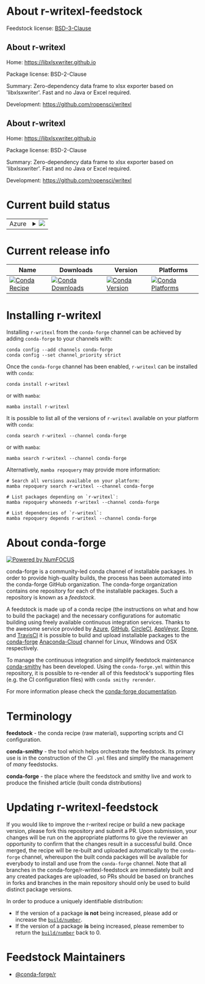 About r-writexl-feedstock
=========================

Feedstock license: [BSD-3-Clause](https://github.com/conda-forge/r-writexl-feedstock/blob/main/LICENSE.txt)


About r-writexl
---------------

Home: https://libxlsxwriter.github.io

Package license: BSD-2-Clause

Summary: Zero-dependency data frame to xlsx exporter based on 'libxlsxwriter'. Fast and no Java or Excel required.

Development: https://github.com/ropensci/writexl

About r-writexl
---------------

Home: https://libxlsxwriter.github.io

Package license: BSD-2-Clause

Summary: Zero-dependency data frame to xlsx exporter based on 'libxlsxwriter'. Fast and no Java or Excel required.

Development: https://github.com/ropensci/writexl

Current build status
====================


<table>
    
  <tr>
    <td>Azure</td>
    <td>
      <details>
        <summary>
          <a href="https://dev.azure.com/conda-forge/feedstock-builds/_build/latest?definitionId=4289&branchName=main">
            <img src="https://dev.azure.com/conda-forge/feedstock-builds/_apis/build/status/r-writexl-feedstock?branchName=main">
          </a>
        </summary>
        <table>
          <thead><tr><th>Variant</th><th>Status</th></tr></thead>
          <tbody><tr>
              <td>linux_64_r_base4.2</td>
              <td>
                <a href="https://dev.azure.com/conda-forge/feedstock-builds/_build/latest?definitionId=4289&branchName=main">
                  <img src="https://dev.azure.com/conda-forge/feedstock-builds/_apis/build/status/r-writexl-feedstock?branchName=main&jobName=linux&configuration=linux%20linux_64_r_base4.2" alt="variant">
                </a>
              </td>
            </tr><tr>
              <td>linux_64_r_base4.3</td>
              <td>
                <a href="https://dev.azure.com/conda-forge/feedstock-builds/_build/latest?definitionId=4289&branchName=main">
                  <img src="https://dev.azure.com/conda-forge/feedstock-builds/_apis/build/status/r-writexl-feedstock?branchName=main&jobName=linux&configuration=linux%20linux_64_r_base4.3" alt="variant">
                </a>
              </td>
            </tr><tr>
              <td>osx_64_r_base4.2</td>
              <td>
                <a href="https://dev.azure.com/conda-forge/feedstock-builds/_build/latest?definitionId=4289&branchName=main">
                  <img src="https://dev.azure.com/conda-forge/feedstock-builds/_apis/build/status/r-writexl-feedstock?branchName=main&jobName=osx&configuration=osx%20osx_64_r_base4.2" alt="variant">
                </a>
              </td>
            </tr><tr>
              <td>osx_64_r_base4.3</td>
              <td>
                <a href="https://dev.azure.com/conda-forge/feedstock-builds/_build/latest?definitionId=4289&branchName=main">
                  <img src="https://dev.azure.com/conda-forge/feedstock-builds/_apis/build/status/r-writexl-feedstock?branchName=main&jobName=osx&configuration=osx%20osx_64_r_base4.3" alt="variant">
                </a>
              </td>
            </tr><tr>
              <td>osx_arm64_r_base4.2</td>
              <td>
                <a href="https://dev.azure.com/conda-forge/feedstock-builds/_build/latest?definitionId=4289&branchName=main">
                  <img src="https://dev.azure.com/conda-forge/feedstock-builds/_apis/build/status/r-writexl-feedstock?branchName=main&jobName=osx&configuration=osx%20osx_arm64_r_base4.2" alt="variant">
                </a>
              </td>
            </tr><tr>
              <td>osx_arm64_r_base4.3</td>
              <td>
                <a href="https://dev.azure.com/conda-forge/feedstock-builds/_build/latest?definitionId=4289&branchName=main">
                  <img src="https://dev.azure.com/conda-forge/feedstock-builds/_apis/build/status/r-writexl-feedstock?branchName=main&jobName=osx&configuration=osx%20osx_arm64_r_base4.3" alt="variant">
                </a>
              </td>
            </tr><tr>
              <td>win_64</td>
              <td>
                <a href="https://dev.azure.com/conda-forge/feedstock-builds/_build/latest?definitionId=4289&branchName=main">
                  <img src="https://dev.azure.com/conda-forge/feedstock-builds/_apis/build/status/r-writexl-feedstock?branchName=main&jobName=win&configuration=win%20win_64_" alt="variant">
                </a>
              </td>
            </tr>
          </tbody>
        </table>
      </details>
    </td>
  </tr>
</table>

Current release info
====================

| Name | Downloads | Version | Platforms |
| --- | --- | --- | --- |
| [![Conda Recipe](https://img.shields.io/badge/recipe-r--writexl-green.svg)](https://anaconda.org/conda-forge/r-writexl) | [![Conda Downloads](https://img.shields.io/conda/dn/conda-forge/r-writexl.svg)](https://anaconda.org/conda-forge/r-writexl) | [![Conda Version](https://img.shields.io/conda/vn/conda-forge/r-writexl.svg)](https://anaconda.org/conda-forge/r-writexl) | [![Conda Platforms](https://img.shields.io/conda/pn/conda-forge/r-writexl.svg)](https://anaconda.org/conda-forge/r-writexl) |

Installing r-writexl
====================

Installing `r-writexl` from the `conda-forge` channel can be achieved by adding `conda-forge` to your channels with:

```
conda config --add channels conda-forge
conda config --set channel_priority strict
```

Once the `conda-forge` channel has been enabled, `r-writexl` can be installed with `conda`:

```
conda install r-writexl
```

or with `mamba`:

```
mamba install r-writexl
```

It is possible to list all of the versions of `r-writexl` available on your platform with `conda`:

```
conda search r-writexl --channel conda-forge
```

or with `mamba`:

```
mamba search r-writexl --channel conda-forge
```

Alternatively, `mamba repoquery` may provide more information:

```
# Search all versions available on your platform:
mamba repoquery search r-writexl --channel conda-forge

# List packages depending on `r-writexl`:
mamba repoquery whoneeds r-writexl --channel conda-forge

# List dependencies of `r-writexl`:
mamba repoquery depends r-writexl --channel conda-forge
```


About conda-forge
=================

[![Powered by
NumFOCUS](https://img.shields.io/badge/powered%20by-NumFOCUS-orange.svg?style=flat&colorA=E1523D&colorB=007D8A)](https://numfocus.org)

conda-forge is a community-led conda channel of installable packages.
In order to provide high-quality builds, the process has been automated into the
conda-forge GitHub organization. The conda-forge organization contains one repository
for each of the installable packages. Such a repository is known as a *feedstock*.

A feedstock is made up of a conda recipe (the instructions on what and how to build
the package) and the necessary configurations for automatic building using freely
available continuous integration services. Thanks to the awesome service provided by
[Azure](https://azure.microsoft.com/en-us/services/devops/), [GitHub](https://github.com/),
[CircleCI](https://circleci.com/), [AppVeyor](https://www.appveyor.com/),
[Drone](https://cloud.drone.io/welcome), and [TravisCI](https://travis-ci.com/)
it is possible to build and upload installable packages to the
[conda-forge](https://anaconda.org/conda-forge) [Anaconda-Cloud](https://anaconda.org/)
channel for Linux, Windows and OSX respectively.

To manage the continuous integration and simplify feedstock maintenance
[conda-smithy](https://github.com/conda-forge/conda-smithy) has been developed.
Using the ``conda-forge.yml`` within this repository, it is possible to re-render all of
this feedstock's supporting files (e.g. the CI configuration files) with ``conda smithy rerender``.

For more information please check the [conda-forge documentation](https://conda-forge.org/docs/).

Terminology
===========

**feedstock** - the conda recipe (raw material), supporting scripts and CI configuration.

**conda-smithy** - the tool which helps orchestrate the feedstock.
                   Its primary use is in the construction of the CI ``.yml`` files
                   and simplify the management of *many* feedstocks.

**conda-forge** - the place where the feedstock and smithy live and work to
                  produce the finished article (built conda distributions)


Updating r-writexl-feedstock
============================

If you would like to improve the r-writexl recipe or build a new
package version, please fork this repository and submit a PR. Upon submission,
your changes will be run on the appropriate platforms to give the reviewer an
opportunity to confirm that the changes result in a successful build. Once
merged, the recipe will be re-built and uploaded automatically to the
`conda-forge` channel, whereupon the built conda packages will be available for
everybody to install and use from the `conda-forge` channel.
Note that all branches in the conda-forge/r-writexl-feedstock are
immediately built and any created packages are uploaded, so PRs should be based
on branches in forks and branches in the main repository should only be used to
build distinct package versions.

In order to produce a uniquely identifiable distribution:
 * If the version of a package **is not** being increased, please add or increase
   the [``build/number``](https://docs.conda.io/projects/conda-build/en/latest/resources/define-metadata.html#build-number-and-string).
 * If the version of a package **is** being increased, please remember to return
   the [``build/number``](https://docs.conda.io/projects/conda-build/en/latest/resources/define-metadata.html#build-number-and-string)
   back to 0.

Feedstock Maintainers
=====================

* [@conda-forge/r](https://github.com/conda-forge/r/)

